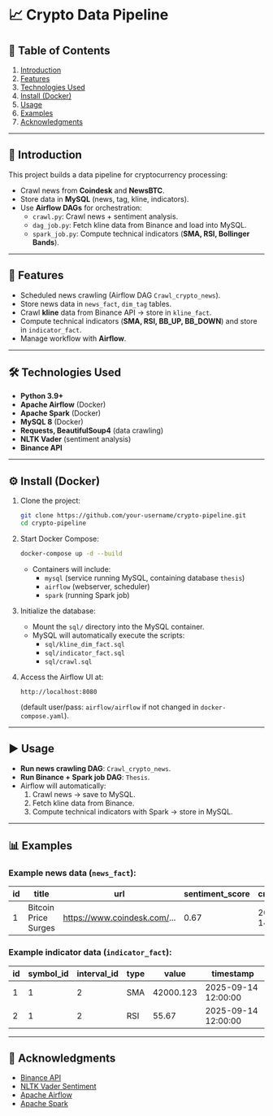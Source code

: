 # 📈 Crypto Data Pipeline

## 📑 Table of Contents
1. [Introduction](#introduction)  
2. [Features](#features)  
3. [Technologies Used](#technologies-used)  
4. [Install (Docker)](#install-docker)  
5. [Usage](#usage)  
6. [Examples](#examples)  
7. [Acknowledgments](#acknowledgments)  

---

## 📝 Introduction
This project builds a data pipeline for cryptocurrency processing:  
- Crawl news from **Coindesk** and **NewsBTC**.  
- Store data in **MySQL** (news, tag, kline, indicators).  
- Use **Airflow DAGs** for orchestration:  
  - `crawl.py`: Crawl news + sentiment analysis.  
  - `dag_job.py`: Fetch kline data from Binance and load into MySQL.  
  - `spark_job.py`: Compute technical indicators (**SMA, RSI, Bollinger Bands**).  

---

## 🚀 Features
- Scheduled news crawling (Airflow DAG `Crawl_crypto_news`).  
- Store news data in `news_fact`, `dim_tag` tables.  
- Crawl **kline** data from Binance API → store in `kline_fact`.  
- Compute technical indicators (**SMA, RSI, BB_UP, BB_DOWN**) and store in `indicator_fact`.  
- Manage workflow with **Airflow**.  

---

## 🛠 Technologies Used
- **Python 3.9+**  
- **Apache Airflow** (Docker)  
- **Apache Spark** (Docker)  
- **MySQL 8** (Docker)  
- **Requests, BeautifulSoup4** (data crawling)  
- **NLTK Vader** (sentiment analysis)  
- **Binance API**  

---

## ⚙️ Install (Docker)
1. Clone the project:  
   ```bash
   git clone https://github.com/your-username/crypto-pipeline.git
   cd crypto-pipeline
   ```

2. Start Docker Compose:  
   ```bash
   docker-compose up -d --build
   ```

   - Containers will include:  
     - `mysql` (service running MySQL, containing database `thesis`)  
     - `airflow` (webserver, scheduler)  
     - `spark` (running Spark job)  

3. Initialize the database:  
   - Mount the `sql/` directory into the MySQL container.  
   - MySQL will automatically execute the scripts:  
     - `sql/kline_dim_fact.sql`  
     - `sql/indicator_fact.sql`  
     - `sql/crawl.sql`  

4. Access the Airflow UI at:  
   ```
   http://localhost:8080
   ```
   (default user/pass: `airflow/airflow` if not changed in `docker-compose.yaml`).  

---

## ▶️ Usage
- **Run news crawling DAG**: `Crawl_crypto_news`.  
- **Run Binance + Spark job DAG**: `Thesis`.  
- Airflow will automatically:  
  1. Crawl news → save to MySQL.  
  2. Fetch kline data from Binance.  
  3. Compute technical indicators with Spark → store in MySQL.  

---

## 📊 Examples
### Example news data (`news_fact`):
| id | title | url | sentiment_score | created_date | tag_name |  
|----|-------|-----|----------------|--------------|----------|  
| 1 | Bitcoin Price Surges | https://www.coindesk.com/... | 0.67 | 2025-09-14 12:00:00 | Bitcoin |  

### Example indicator data (`indicator_fact`):
| id | symbol_id | interval_id | type | value | timestamp |  
|----|-----------|-------------|------|-------|------------|  
| 1 | 1 | 2 | SMA | 42000.123 | 2025-09-14 12:00:00 |  
| 2 | 1 | 2 | RSI | 55.67 | 2025-09-14 12:00:00 |  

---

## 🙏 Acknowledgments
- [Binance API](https://binance-docs.github.io/apidocs/)  
- [NLTK Vader Sentiment](https://www.nltk.org/_modules/nltk/sentiment/vader.html)  
- [Apache Airflow](https://airflow.apache.org/)  
- [Apache Spark](https://spark.apache.org/)  
